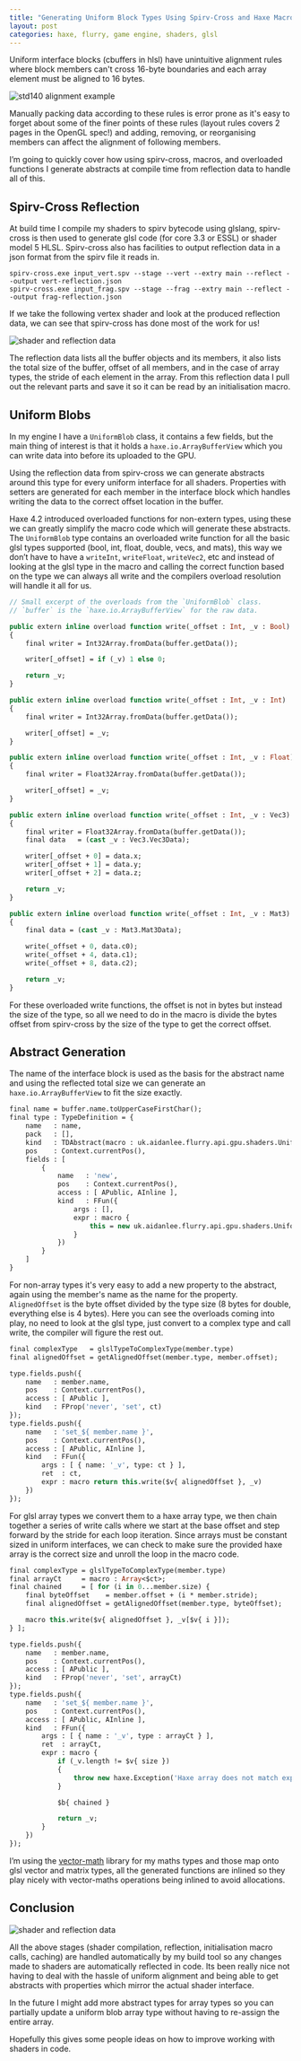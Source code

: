 ```yaml
---
title: "Generating Uniform Block Types Using Spirv-Cross and Haxe Macros"
layout: post
categories: haxe, flurry, game engine, shaders, glsl
---
```


Uniform interface blocks (cbuffers in hlsl) have unintuitive alignment rules where block members can't cross 16-byte boundaries and each array element must be aligned to 16 bytes.

![std140 alignment example](assets/2021-08-28/std140-alignment.png)

Manually packing data according to these rules is error prone as it's easy to forget about some of the finer points of these rules (layout rules covers 2 pages in the OpenGL spec!) and adding, removing, or reorganising members can affect the alignment of following members.

I’m going to quickly cover how using spirv-cross, macros, and overloaded functions I generate abstracts at compile time from reflection data to handle all of this.

## Spirv-Cross Reflection

At build time I compile my shaders to spirv bytecode using glslang, spirv-cross is then used to generate glsl code (for core 3.3 or ESSL) or shader model 5 HLSL. Spirv-cross also has facilities to output reflection data in a json format from the spirv file it reads in.

```shell
spirv-cross.exe input_vert.spv --stage --vert --extry main --reflect --output vert-reflection.json
spirv-cross.exe input_frag.spv --stage --frag --extry main --reflect --output frag-reflection.json
```

If we take the following vertex shader and look at the produced reflection data, we can see that spirv-cross has done most of the work for us!

![shader and reflection data](assets/2021-08-28/shader-and-reflection.png)

The reflection data lists all the buffer objects and its members, it also lists the total size of the buffer, offset of all members, and in the case of array types, the stride of each element in the array. From this reflection data I pull out the relevant parts and save it so it can be read by an initialisation macro.

## Uniform Blobs

In my engine I have a `UniformBlob` class, it contains a few fields, but the main thing of interest is that it holds a `haxe.io.ArrayBufferView` which you can write data into before its uploaded to the GPU.

Using the reflection data from spirv-cross we can generate abstracts around this type for every uniform interface for all shaders. Properties with setters are generated for each member in the interface block which handles writing the data to the correct offset location in the buffer.

Haxe 4.2 introduced overloaded functions for non-extern types, using these we can greatly simplify the macro code which will generate these abstracts. The `UniformBlob` type contains an overloaded write function for all the basic glsl types supported (bool, int, float, double, vecs, and mats), this way we don’t have to have a `writeInt`, `writeFloat`, `writeVec2`, etc and instead of looking at the glsl type in the macro and calling the correct function based on the type we can always all write and the compilers overload resolution will handle it all for us.

```haxe
// Small excerpt of the overloads from the `UniformBlob` class.
// `buffer` is the `haxe.io.ArrayBufferView` for the raw data.

public extern inline overload function write(_offset : Int, _v : Bool)
{
    final writer = Int32Array.fromData(buffer.getData());

    writer[_offset] = if (_v) 1 else 0;

    return _v;
}

public extern inline overload function write(_offset : Int, _v : Int)
{
    final writer = Int32Array.fromData(buffer.getData());

    writer[_offset] = _v;
}

public extern inline overload function write(_offset : Int, _v : Float)
{
    final writer = Float32Array.fromData(buffer.getData());

    writer[_offset] = _v;
}

public extern inline overload function write(_offset : Int, _v : Vec3)
{
    final writer = Float32Array.fromData(buffer.getData());
    final data   = (cast _v : Vec3.Vec3Data);

    writer[_offset + 0] = data.x;
    writer[_offset + 1] = data.y;
    writer[_offset + 2] = data.z;

    return _v;
}

public extern inline overload function write(_offset : Int, _v : Mat3)
{
    final data = (cast _v : Mat3.Mat3Data);

    write(_offset + 0, data.c0);
    write(_offset + 4, data.c1);
    write(_offset + 8, data.c2);

    return _v;
}
```

For these overloaded write functions, the offset is not in bytes but instead the size of the type, so all we need to do in the macro is divide the bytes offset from spirv-cross by the size of the type to get the correct offset.

## Abstract Generation

The name of the interface block is used as the basis for the abstract name and using the reflected total size we can generate an `haxe.io.ArrayBufferView` to fit the size exactly.

```haxe
final name = buffer.name.toUpperCaseFirstChar();
final type : TypeDefinition = {
    name   : name,
    pack   : [],
    kind   : TDAbstract(macro : uk.aidanlee.flurry.api.gpu.shaders.UniformBlob, null, [ macro : uk.aidanlee.flurry.api.gpu.shaders.UniformBlob ]),
    pos    : Context.currentPos(),
    fields : [
        {
            name   : 'new',
            pos    : Context.currentPos(),
            access : [ APublic, AInline ],
            kind   : FFun({
                args : [],
                expr : macro {
                    this = new uk.aidanlee.flurry.api.gpu.shaders.UniformBlob($v{ buffer.name }, new haxe.io.ArrayBufferView($v{ buffer.size }));
                }
            })
        }
    ]
}
```

For non-array types it's very easy to add a new property to the abstract, again using the member's name as the name for the property. `AlignedOffset` is the byte offset divided by the type size (8 bytes for double, everything else is 4 bytes). Here you can see the overloads coming into play, no need to look at the glsl type, just convert to a complex type and call write, the compiler will figure the rest out.

```haxe
final complexType   = glslTypeToComplexType(member.type)
final alignedOffset = getAlignedOffset(member.type, member.offset);

type.fields.push({
    name   : member.name,
    pos    : Context.currentPos(),
    access : [ APublic ],
    kind   : FProp('never', 'set', ct)
});
type.fields.push({
    name   : 'set_${ member.name }',
    pos    : Context.currentPos(),
    access : [ APublic, AInline ],
    kind   : FFun({
        args : [ { name: '_v', type: ct } ],
        ret  : ct,
        expr : macro return this.write($v{ alignedOffset }, _v)
    })
});
```

For glsl array types we convert them to a haxe array type, we then chain together a series of write calls where we start at the base offset and step forward by the stride for each loop iteration. Since arrays must be constant sized in uniform interfaces, we can check to make sure the provided haxe array is the correct size and unroll the loop in the macro code.

```haxe
final complexType = glslTypeToComplexType(member.type)
final arrayCt     = macro : Array<$ct>;
final chained     = [ for (i in 0...member.size) {
    final byteOffset    = member.offset + (i * member.stride);
    final alignedOffset = getAlignedOffset(member.type, byteOffset);

    macro this.write($v{ alignedOffset }, _v[$v{ i }]);
} ];

type.fields.push({
    name   : member.name,
    pos    : Context.currentPos(),
    access : [ APublic ],
    kind   : FProp('never', 'set', arrayCt)
});
type.fields.push({
    name   : 'set_${ member.name }',
    pos    : Context.currentPos(),
    access : [ APublic, AInline ],
    kind   : FFun({
        args : [ { name : '_v', type : arrayCt } ],
        ret  : arrayCt,
        expr : macro {
            if (_v.length != $v{ size })
            {
                throw new haxe.Exception('Haxe array does not match expected shader array size');
            }

            $b{ chained }

            return _v;
        }
    })
});
```

I’m using the [vector-math](https://github.com/haxiomic/vector-math/) library for my maths types and those map onto glsl vector and matrix types, all the generated functions are inlined so they play nicely with vector-maths operations being inlined to avoid allocations.

## Conclusion

![shader and reflection data](assets/2021-08-28/from-to.png)

All the above stages (shader compilation, reflection, initialisation macro calls, caching) are handled automatically by my build tool so any changes made to shaders are automatically reflected in code. Its been really nice not having to deal with the hassle of uniform alignment and being able to get abstracts with properties which mirror the actual shader interface.

In the future I might add more abstract types for array types so you can partially update a uniform blob array type without having to re-assign the entire array.

Hopefully this gives some people ideas on how to improve working with shaders in code. 